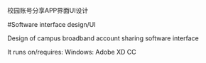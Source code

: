 校园账号分享APP界面UI设计

#Software interface design/UI

Design of campus broadband account sharing software interface

It runs on/requires:
  Windows: Adobe XD CC
